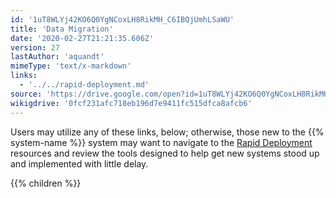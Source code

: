 ```yaml
---
id: '1uT8WLYj42KO6Q0YgNCoxLH8RikMH_C6IBQjUmhLSaWU'
title: 'Data Migration'
date: '2020-02-27T21:21:35.606Z'
version: 27
lastAuthor: 'aquandt'
mimeType: 'text/x-markdown'
links:
  - '../../rapid-deployment.md'
source: 'https://drive.google.com/open?id=1uT8WLYj42KO6Q0YgNCoxLH8RikMH_C6IBQjUmhLSaWU'
wikigdrive: '0fcf231afc718eb196d7e9411fc515dfca8afcb6'
---
```

Users may utilize any of these links, below; otherwise, those new to the {{% system-name %}} system may want to navigate to the [Rapid Deployment](../../rapid-deployment.md) resources and review the tools designed to help get new systems stood up and implemented with little delay.

{{% children %}}
